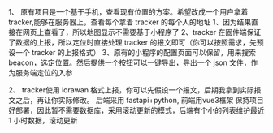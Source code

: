 1、
原有项目是一个基于手机，查看现有位置的方案。希望改成一个用户拿着 tracker,能够在服务器上，查看每个拿着 tracker 的每个人的地址
1、因为结果直接在网页上查看了，所以地图显示不需要基于小程序了
2、tracker 在固件端保证了数据的上报，所以定位时直接处理 tracker 的报文即可（你可以按照需求，先预设一个 tracker 的上报格式）
3、原有的小程序的配置页面可以保留，用来搜索beacon，选定位置。然后提供一个按钮可以一键导出，导出一个 json 文件，作为服务端定位的入参

2、
tracker使用 lorawan 格式上报，你可以先假设一个报文，后期我拿到实际报文之后，再让你实际修改。
后端采用 fastapi+python, 前端用vue3框架
保持项目好部署，因此暂不需要数据库，采用滚动更新的模式，后端有个小的列表维护最近 1 小时数据，滚动更新